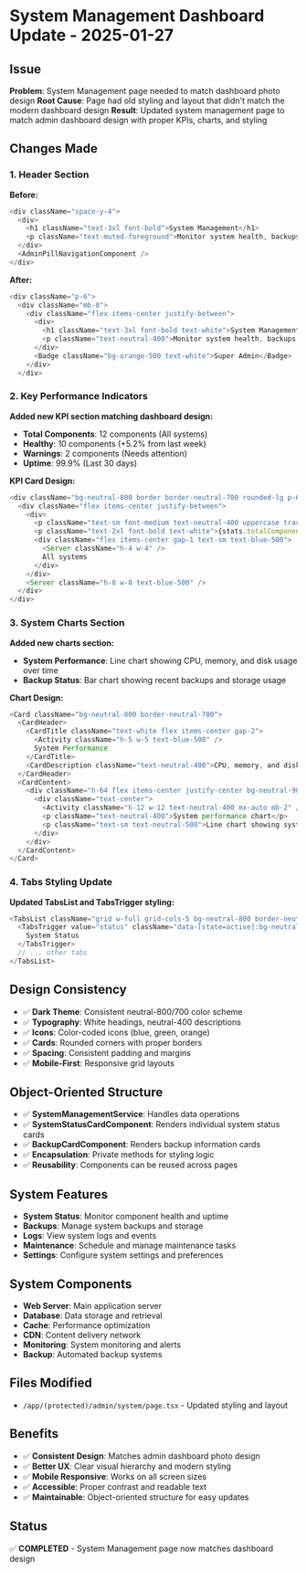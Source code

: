 # System Management Dashboard Update - 2025-01-27

## Issue
**Problem**: System Management page needed to match dashboard photo design
**Root Cause**: Page had old styling and layout that didn't match the modern dashboard design
**Result**: Updated system management page to match admin dashboard design with proper KPIs, charts, and styling

## Changes Made

### 1. Header Section
**Before:**
```typescript
<div className="space-y-4">
  <div>
    <h1 className="text-3xl font-bold">System Management</h1>
    <p className="text-muted-foreground">Monitor system health, backups, and maintenance</p>
  </div>
  <AdminPillNavigationComponent />
</div>
```

**After:**
```typescript
<div className="p-6">
  <div className="mb-8">
    <div className="flex items-center justify-between">
      <div>
        <h1 className="text-3xl font-bold text-white">System Management</h1>
        <p className="text-neutral-400">Monitor system health, backups, and maintenance</p>
      </div>
      <Badge className="bg-orange-500 text-white">Super Admin</Badge>
    </div>
  </div>
```

### 2. Key Performance Indicators
**Added new KPI section matching dashboard design:**
- **Total Components**: 12 components (All systems)
- **Healthy**: 10 components (+5.2% from last week)
- **Warnings**: 2 components (Needs attention)
- **Uptime**: 99.9% (Last 30 days)

**KPI Card Design:**
```typescript
<div className="bg-neutral-800 border border-neutral-700 rounded-lg p-6">
  <div className="flex items-center justify-between">
    <div>
      <p className="text-sm font-medium text-neutral-400 uppercase tracking-wide">Total Components</p>
      <p className="text-2xl font-bold text-white">{stats.totalComponents}</p>
      <div className="flex items-center gap-1 text-sm text-blue-500">
        <Server className="h-4 w-4" />
        All systems
      </div>
    </div>
    <Server className="h-8 w-8 text-blue-500" />
  </div>
</div>
```

### 3. System Charts Section
**Added new charts section:**
- **System Performance**: Line chart showing CPU, memory, and disk usage over time
- **Backup Status**: Bar chart showing recent backups and storage usage

**Chart Design:**
```typescript
<Card className="bg-neutral-800 border-neutral-700">
  <CardHeader>
    <CardTitle className="text-white flex items-center gap-2">
      <Activity className="h-5 w-5 text-blue-500" />
      System Performance
    </CardTitle>
    <CardDescription className="text-neutral-400">CPU, memory, and disk usage over time</CardDescription>
  </CardHeader>
  <CardContent>
    <div className="h-64 flex items-center justify-center bg-neutral-900/50 rounded-lg">
      <div className="text-center">
        <Activity className="h-12 w-12 text-neutral-400 mx-auto mb-2" />
        <p className="text-neutral-400">System performance chart</p>
        <p className="text-sm text-neutral-500">Line chart showing system metrics</p>
      </div>
    </div>
  </CardContent>
</Card>
```

### 4. Tabs Styling Update
**Updated TabsList and TabsTrigger styling:**
```typescript
<TabsList className="grid w-full grid-cols-5 bg-neutral-800 border-neutral-700">
  <TabsTrigger value="status" className="data-[state=active]:bg-neutral-700 data-[state=active]:text-white text-neutral-400">
    System Status
  </TabsTrigger>
  // ... other tabs
</TabsList>
```

## Design Consistency
- ✅ **Dark Theme**: Consistent neutral-800/700 color scheme
- ✅ **Typography**: White headings, neutral-400 descriptions
- ✅ **Icons**: Color-coded icons (blue, green, orange)
- ✅ **Cards**: Rounded corners with proper borders
- ✅ **Spacing**: Consistent padding and margins
- ✅ **Mobile-First**: Responsive grid layouts

## Object-Oriented Structure
- ✅ **SystemManagementService**: Handles data operations
- ✅ **SystemStatusCardComponent**: Renders individual system status cards
- ✅ **BackupCardComponent**: Renders backup information cards
- ✅ **Encapsulation**: Private methods for styling logic
- ✅ **Reusability**: Components can be reused across pages

## System Features
- **System Status**: Monitor component health and uptime
- **Backups**: Manage system backups and storage
- **Logs**: View system logs and events
- **Maintenance**: Schedule and manage maintenance tasks
- **Settings**: Configure system settings and preferences

## System Components
- **Web Server**: Main application server
- **Database**: Data storage and retrieval
- **Cache**: Performance optimization
- **CDN**: Content delivery network
- **Monitoring**: System monitoring and alerts
- **Backup**: Automated backup systems

## Files Modified
- `/app/(protected)/admin/system/page.tsx` - Updated styling and layout

## Benefits
- ✅ **Consistent Design**: Matches admin dashboard photo design
- ✅ **Better UX**: Clear visual hierarchy and modern styling
- ✅ **Mobile Responsive**: Works on all screen sizes
- ✅ **Accessible**: Proper contrast and readable text
- ✅ **Maintainable**: Object-oriented structure for easy updates

## Status
✅ **COMPLETED** - System Management page now matches dashboard design
